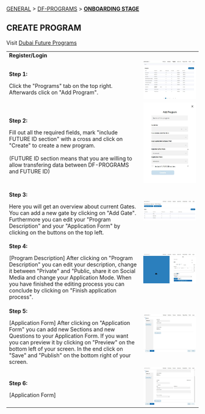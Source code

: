 [GENERAL](GENERAL/README.md) > [DF-PROGRAMS](DF-Programs/README.md) > **[ONBOARDING STAGE](DF-Programs/createaprogram.md)**

## CREATE PROGRAM <br>

Visit [Dubai Future Programs](https://programs.dubaifuture.gov.ae)

<table>
  <thead>
  </thead>
  <tbody>
    <tr>
      <tr><td colspan="3"><b>Register/Login</b></td>      
    </tr>
    <tr>
      <td style="text-align: left"><p><b>Step 1:</b></p>Click the "Programs" tab on the top right. Afterwards click on "Add Program".</td>
      <td style="text-align: center"><img src="addprogram001.JPG" alt="Add-1"></td>
    </tr>
    <tr>
      <td style="text-align: left"><p><b>Step 2:</b></p>Fill out all the required fields, mark "include FUTURE ID section" with a cross and click on "Create" to create a new program.<br><br>(FUTURE ID section means that you are willing to allow transfering data between DF-PROGRAMS and FUTURE ID)</td>
      <td style="text-align: center"><img src="addprogram002.JPG" alt="Add-2"></td>
    </tr>
    <tr>
      <td style="text-align: left"><p><b>Step 3:</b></p>Here you will get an overview about current Gates. You can add a new gate by clicking on "Add Gate". Furthermore you can edit your "Program Description" and your "Application Form" by clicking on the buttons on the top left.</td>
      <td style="text-align: center"><img src="addprogram003.JPG" alt="Add-3"></td>
    </tr>
    <tr>
      <td style="text-align: left"><p><b>Step 4:</b></p>[Program Description] After clicking on "Program Description" you can edit your description, change it between "Private" and "Public, share it on Social Media and change your Application Mode. When you have finished the editing process you can conclude by clicking on "Finish application process".</td>
      <td style="text-align: center"><img src="addprogram004.JPG" alt="Add-4"></td>
    </tr>
    <tr>
      <td style="text-align: left"><p><b>Step 5:</b></p>[Application Form] After clicking on "Application Form" you can add new Sections and new Questions to your Application Form. If you want you can preview it by clicking on "Preview" on the bottom left of your screen. In the end click on "Save" and "Publish" on the bottom right of your screen.</td>
      <td style="text-align: center"><img src="addprogram005.JPG" alt="Add-5"></td>
    </tr>
    <tr>
      <td style="text-align: left"><p><b>Step 6:</b></p>[Application Form]</td>
      <td style="text-align: center"><img src="addprogram006.JPG" alt="Add-6"></td>
    </tr>
  </tbody>
</table>
